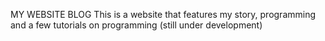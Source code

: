 MY WEBSITE BLOG
This is a website that features my story, programming and a few tutorials on programming (still under development)
